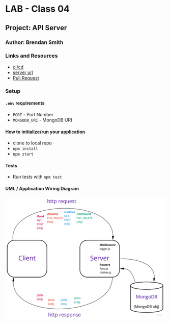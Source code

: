 # LAB - Class 04

## Project: API Server

### Author: Brendan Smith

### Links and Resources

- [ci/cd](https://github.com/brendigler/api-server/actions)
- [server url](https://brsmith-api-server.herokuapp.com/)
- [Pull Request]()

### Setup

#### `.env` requirements

- `PORT` - Port Number
- `MONGODB_URI` - MongoDB URI

#### How to initialize/run your application

- clone to local repo
- `npm install`
- `npm start`

#### Tests

- Run tests with `npm test`

#### UML / Application Wiring Diagram

![UML](UML.jpg)
